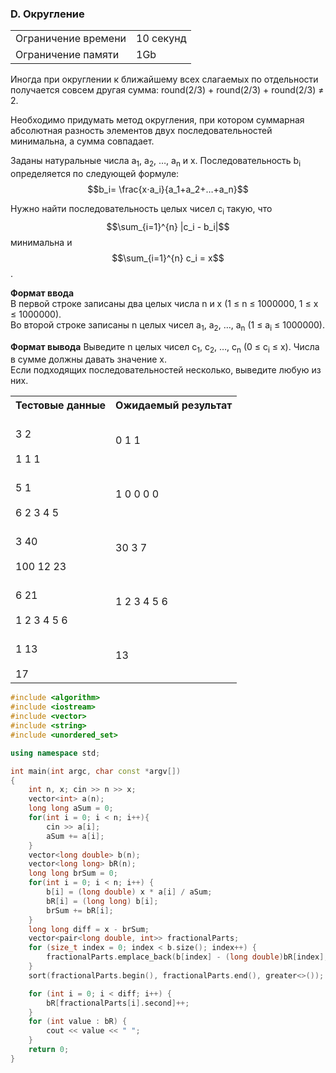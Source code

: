 ### D. Округление

<table>
 <tr>
    <td>Ограничение времени</td>
    <td>10 секунд</td>
 </tr>
 <tr>
    <td>Ограничение памяти</td>
    <td>1Gb</td>
 </tr>
</table> 


Иногда при округлении к ближайшему всех слагаемых по отдельности получается совсем другая сумма: round(2/3) + round(2/3) + round(2/3) ≠ 2.

Необходимо придумать метод округления, при котором суммарная абсолютная разность элементов двух последовательностей минимальна, а сумма совпадает.

Заданы натуральные числа a<sub>1</sub>, a<sub>2</sub>, …, a<sub>n</sub> и x. Последовательность b<sub>i</sub> определяется по следующей формуле: $$b_i= \frac{x⋅a_i}{a_1+a_2+…+a_n}$$

Нужно найти последовательность целых чисел c<sub>i</sub> такую, что $$\sum_{i=1}^{n} |c_i - b_i|$$ минимальна и $$\sum_{i=1}^{n} c_i = x$$ . 


**Формат ввода**  
В первой строке записаны два целых числа n и x (1 ≤ n ≤ 1000000, 1 ≤ x ≤ 1000000).  
Во второй строке записаны n целых чисел a<sub>1</sub>, a<sub>2</sub>, …, a<sub>n</sub> (1 ≤ a<sub>i</sub> ≤ 1000000).

**Формат вывода** 
Выведите n целых чисел c<sub>1</sub>, c<sub>2</sub>, …, c<sub>n</sub> (0 ≤ c<sub>i</sub> ≤ x). Числа в сумме должны давать значение x.  
Если подходящих последовательностей несколько, выведите любую из них.

<table>
 <tr>
    <th>Тестовые данные</th>
    <th>Ожидаемый результат</th>
 </tr>
 <tr>
    <td>
    	<br>3 2</br>
	<br>1 1 1</br>
    </td>
    	<td>0 1 1</td>
 </tr>
<tr>
	<td>
    		<br>5 1</br>
		<br>6 2 3 4 5</br>
  	</td>
  	<td>1 0 0 0 0</td>
  </tr>
  
<tr>
    <td>
      	<br>3 40</br>
	<br>100 12 23</br>
    </td>
    <td>
      30 3 7
    </td>
</tr>
	
 <tr>
		<td>
		<br>6 21</br>
	<br>1 2 3 4 5 6</br>
    </td>
    <td>
      1 2 3 4 5 6
    </td>
  </tr>
	
<tr>
    <td>
      <br>1 13</br>
<br>17</br>
    </td>
    <td>
      13
    </td>
</tr>
</table>  

```c++
#include <algorithm>
#include <iostream>
#include <vector>
#include <string>
#include <unordered_set>

using namespace std;

int main(int argc, char const *argv[])
{
    int n, x; cin >> n >> x;
    vector<int> a(n);
    long long aSum = 0;
    for(int i = 0; i < n; i++){
        cin >> a[i];
        aSum += a[i];
    } 
    vector<long double> b(n);
    vector<long long> bR(n);
    long long brSum = 0;
    for(int i = 0; i < n; i++) {
        b[i] = (long double) x * a[i] / aSum;
        bR[i] = (long long) b[i];
        brSum += bR[i];
    }
    long long diff = x - brSum;
    vector<pair<long double, int>> fractionalParts;
    for (size_t index = 0; index < b.size(); index++) {
        fractionalParts.emplace_back(b[index] - (long double)bR[index], index);
    }
    sort(fractionalParts.begin(), fractionalParts.end(), greater<>());

    for (int i = 0; i < diff; i++) {
        bR[fractionalParts[i].second]++;
    }
    for (int value : bR) {
        cout << value << " ";
    }
    return 0;
}
```
